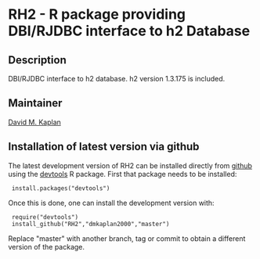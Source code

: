 # RH2 - R package providing DBI/RJDBC interface to h2 Database

## Description

DBI/RJDBC interface to h2 database. h2 version 1.3.175 is included.

## Maintainer

[David M. Kaplan](mailto:david.kaplan@ird.fr)

## Installation of latest version via github

The latest development version of RH2 can be installed directly from
[github](https://github.com/) using the
[devtools](http://cran.r-project.org/web/packages/devtools/index.html)
R package. First that package needs to be installed:

     install.packages("devtools")

Once this is done, one can install the development version with:

     require("devtools")
     install_github("RH2","dmkaplan2000","master")

Replace "master" with another branch, tag or commit to obtain a
different version of the package.

